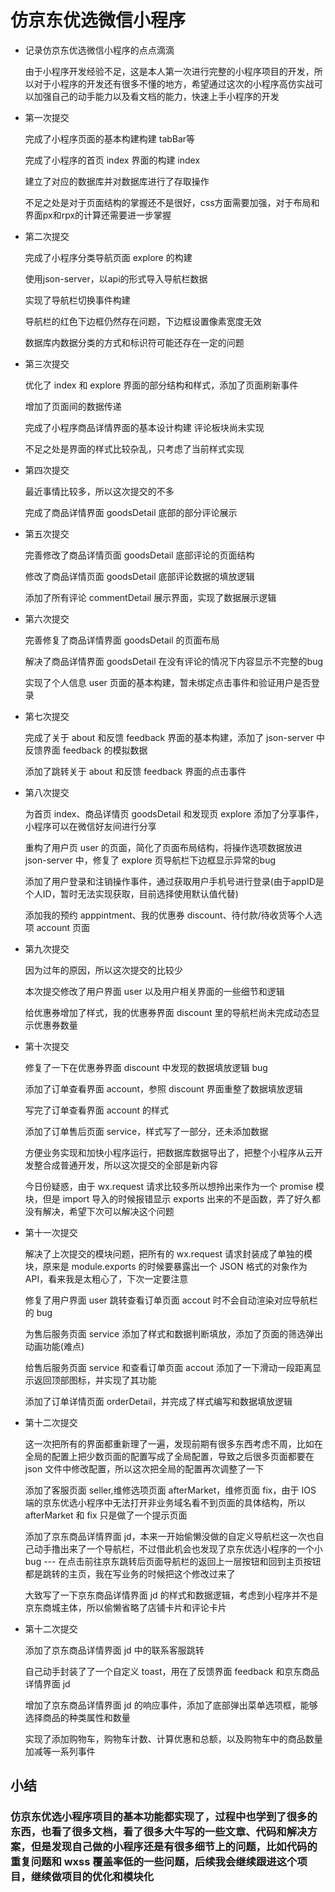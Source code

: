 # 仿京东优选微信小程序
- 记录仿京东优选微信小程序的点点滴滴  

  由于小程序开发经验不足，这是本人第一次进行完整的小程序项目的开发，所以对于小程序的开发还有很多不懂的地方，希望通过这次的小程序高仿实战可以加强自己的动手能力以及看文档的能力，快速上手小程序的开发

- 第一次提交   

  完成了小程序页面的基本构建构建 tabBar等  

  完成了小程序的首页 index 界面的构建 index  

  建立了对应的数据库并对数据库进行了存取操作  

  不足之处是对于页面结构的掌握还不是很好，css方面需要加强，对于布局和界面px和rpx的计算还需要进一步掌握

- 第二次提交  

  完成了小程序分类导航页面 explore 的构建  

  使用json-server，以api的形式导入导航栏数据  

  实现了导航栏切换事件构建  

  导航栏的红色下边框仍然存在问题，下边框设置像素宽度无效  

  数据库内数据分类的方式和标识符可能还存在一定的问题

- 第三次提交  

  优化了 index 和 explore 界面的部分结构和样式，添加了页面刷新事件  

  增加了页面间的数据传递  

  完成了小程序商品详情界面的基本设计构建 评论板块尚未实现  

  不足之处是界面的样式比较杂乱，只考虑了当前样式实现

- 第四次提交  

  最近事情比较多，所以这次提交的不多  

  完成了商品详情界面 goodsDetail 底部的部分评论展示

- 第五次提交  

  完善修改了商品详情页面 goodsDetail 底部评论的页面结构  

  修改了商品详情页面 goodsDetail 底部评论数据的填放逻辑  

  添加了所有评论 commentDetail 展示界面，实现了数据展示逻辑

- 第六次提交  

  完善修复了商品详情界面 goodsDetail 的页面布局  

  解决了商品详情界面 goodsDetail 在没有评论的情况下内容显示不完整的bug  

  实现了个人信息 user 页面的基本构建，暂未绑定点击事件和验证用户是否登录

- 第七次提交  

  完成了关于 about 和反馈 feedback 界面的基本构建，添加了 json-server 中反馈界面 feedback 的模拟数据  

  添加了跳转关于 about 和反馈 feedback 界面的点击事件

- 第八次提交  

  为首页 index、商品详情页 goodsDetail 和发现页 explore 添加了分享事件，小程序可以在微信好友间进行分享  

  重构了用户页 user 的页面，简化了页面布局结构，将操作选项数据放进 json-server 中，修复了 explore 页导航栏下边框显示异常的bug

  添加了用户登录和注销操作事件，通过获取用户手机号进行登录(由于appID是个人ID，暂时无法实现获取，目前选择使用默认值代替)  

  添加我的预约 apppintment、我的优惠券 discount、待付款/待收货等个人选项 account 页面

- 第九次提交  

  因为过年的原因，所以这次提交的比较少

  本次提交修改了用户界面 user 以及用户相关界面的一些细节和逻辑

  给优惠券增加了样式，我的优惠券界面 discount 里的导航栏尚未完成动态显示优惠券数量

- 第十次提交
  
  修复了一下在优惠券界面 discount 中发现的数据填放逻辑 bug

  添加了订单查看界面 account，参照 discount 界面重整了数据填放逻辑  

  写完了订单查看界面 account 的样式  

  添加了订单售后页面 service，样式写了一部分，还未添加数据
  
  方便业务实现和加快小程序运行，把数据库数据导出了，把整个小程序从云开发整合成普通开发，所以这次提交的全部是新内容 

  今日份疑惑，由于 wx.request 请求比较多所以想拎出来作为一个 promise 模块，但是 import 导入的时候报错显示 exports 出来的不是函数，弄了好久都没有解决，希望下次可以解决这个问题

- 第十一次提交
  
  解决了上次提交的模块问题，把所有的 wx.request 请求封装成了单独的模块，原来是 module.exports 的时候要暴露出一个 JSON 格式的对象作为 API，看来我是太粗心了，下次一定要注意

  修复了用户界面 user 跳转查看订单页面 accout 时不会自动渲染对应导航栏的 bug  

  为售后服务页面 service 添加了样式和数据判断填放，添加了页面的筛选弹出动画功能(难点)  

  给售后服务页面 service 和查看订单页面 accout 添加了一下滑动一段距离显示返回顶部图标，并实现了其功能

  添加了订单详情页面 orderDetail，并完成了样式编写和数据填放逻辑  

- 第十二次提交  

  这一次把所有的界面都重新理了一遍，发现前期有很多东西考虑不周，比如在全局的配置上把少数页面的配置写成了全局配置，导致之后很多页面都要在 json 文件中修改配置，所以这次把全局的配置再次调整了一下

  添加了客服页面 seller,维修选项页面 afterMarket，维修页面 fix，由于 IOS 端的京东优选小程序中无法打开非业务域名看不到页面的具体结构，所以 afterMarket 和 fix 只是做了一个提示页面  

  添加了京东商品详情界面 jd，本来一开始偷懒没做的自定义导航栏这一次也自己动手撸出来了一个导航栏，不过借此机会也发现了京东优选小程序的一个小 bug --- 在点击前往京东跳转后页面导航栏的返回上一层按钮和回到主页按钮都是跳转的主页，我在写业务的时候把这个修改过来了  

  大致写了一下京东商品详情界面 jd 的样式和数据逻辑，考虑到小程序并不是京东商城主体，所以偷懒省略了店铺卡片和评论卡片  

- 第十二次提交  

  添加了京东商品详情界面 jd 中的联系客服跳转  

  自己动手封装了了一个自定义 toast，用在了反馈界面 feedback 和京东商品详情界面 jd  

  增加了京东商品详情界面 jd 的响应事件，添加了底部弹出菜单选项框，能够选择商品的种类属性和数量  

  实现了添加购物车，购物车计数、计算优惠和总额，以及购物车中的商品数量加减等一系列事件  



## 小结
### 仿京东优选小程序项目的基本功能都实现了，过程中也学到了很多的东西，也看了很多文档，看了很多大牛写的一些文章、代码和解决方案，但是发现自己做的小程序还是有很多细节上的问题，比如代码的重复问题和 wxss 覆盖率低的一些问题，后续我会继续跟进这个项目，继续做项目的优化和模块化